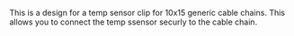 This is a design for a temp sensor clip for 10x15 generic cable chains. This allows you to connect the temp ssensor securly to the cable chain.
